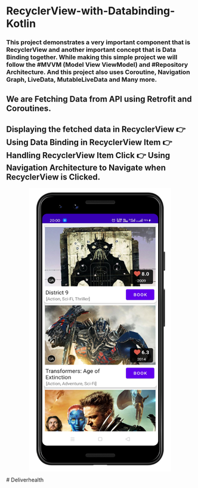 # RecyclerView-with-Databinding-Kotlin
### This project demonstrates a very important component that is RecyclerView and another important concept that is Data Binding together. While making this simple project we will follow the #MVVM (Model View ViewModel) and #Repository Architecture. And this project also uses Coroutine, Navigation Graph, LiveData, MutableLiveData and Many more.

## We are Fetching Data from API using Retrofit and Coroutines.
## Displaying the fetched data in RecyclerView 👉 Using Data Binding in RecyclerView Item 👉 Handling RecyclerView Item Click 👉 Using Navigation Architecture to Navigate when RecyclerView is Clicked.

<p align="center">
<img src="images/ss1.png" width="380" align="center">
</p>
# Deliverhealth
